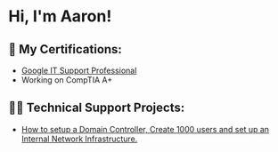 <h1>Hi, I'm Aaron! 
 
  
<h2>📄 My Certifications:</h2>

- [Google IT Support Professional](https://coursera.org/share/ff169b7007b160275ae64d60fee0b074)
- Working on CompTIA A+ 

<h2>👨‍💻 Technical Support Projects:</h2>

- [How to setup a Domain Controller, Create 1000 users and set up an Internal Network Infrastructure.](https://github.com/aaronglazier30/ActiveDirectoryHomeLab/tree/main)
  
  
